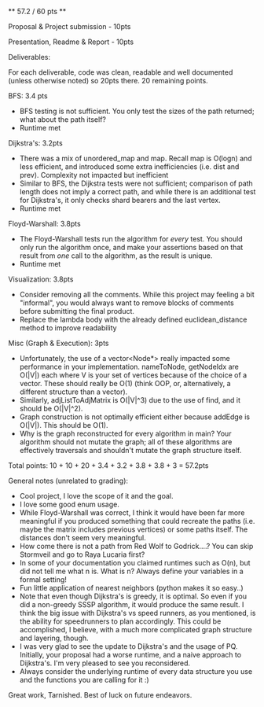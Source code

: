 ** 57.2 / 60 pts **

Proposal & Project submission - 10pts

Presentation, Readme & Report - 10pts

Deliverables:

For each deliverable, code was clean, readable and well documented (unless otherwise noted) so 20pts there. 20 remaining points.

BFS: 3.4 pts
- BFS testing is not sufficient. You only test the sizes of the path returned; what about the path itself?
- Runtime met

Dijkstra's: 3.2pts
- There was a mix of unordered_map and map. Recall map is O(logn) and less efficient, and introduced some extra inefficiencies (i.e. dist and prev). Complexity not impacted but inefficient
- Similar to BFS, the Dijkstra tests were not sufficient; comparison of path length does not imply a correct path, and while there is an additional test for Dijkstra's, it only checks shard bearers and the last vertex.
- Runtime met

Floyd-Warshall: 3.8pts
- The Floyd-Warshall tests run the algorithm for *every* test. You should only run the algorithm once, and make your assertions based on that result from *one* call to the algorithm, as the result is unique.
- Runtime met

Visualization: 3.8pts
- Consider removing all the comments. While this project may feeling a bit "informal", you would always want to remove blocks of comments before submitting the final product.
- Replace the lambda body with the already defined euclidean_distance method to improve readability

Misc (Graph & Execution): 3pts
- Unfortunately, the use of a vector<Node*> really impacted some performance in your implementation. nameToNode, getNodeIdx are O(|V|) each where V is your set of vertices because of the choice of a vector. These should really be O(1) (think OOP, or, alternatively, a different structure than a vector).
- Similarly, adjListToAdjMatrix is O(|V|^3) due to the use of find, and it should be O(|V|^2).
- Graph construction is not optimally efficient either because addEdge is O(|V|). This should be O(1).
- Why is the graph reconstructed for every algorithm in main? Your algorithm should not mutate the graph; all of these algorithms are effectively traversals and shouldn't mutate the graph structure itself.

Total points: 10 + 10 + 20 + 3.4 + 3.2 + 3.8 + 3.8 + 3 = 57.2pts

General notes (unrelated to grading):
- Cool project, I love the scope of it and the goal.
- I love some good enum usage.
- While Floyd-Warshall was correct, I think it would have been far more meaningful if you produced something that could recreate the paths (i.e. maybe the matrix includes previous vertices) or some paths itself. The distances don't seem very meaningful.
- How come there is not a path from Red Wolf to Godrick....? You can skip Stormveil and go to Raya Lucaria first?
- In some of your documentation you claimed runtimes such as O(n), but did not tell me what n is. What is n? Always define your variables in a formal setting!
- Fun little application of nearest neighbors (python makes it so easy..)
- Note that even though Dijkstra's is greedy, it is optimal. So even if you did a non-greedy SSSP algorithm, it would produce the same result. I think the big issue with Dijkstra's vs speed runners, as you mentioned, is the ability for speedrunners to plan accordingly. This could be accomplished, I believe, with a much more complicated graph structure and layering, though.
- I was very glad to see the update to Dijkstra's and the usage of PQ. Initially, your proposal had a worse runtime, and a naive approach to Dijkstra's. I'm very pleased to see you reconsidered.
- Always consider the underlying runtime of every data structure you use and the functions you are calling for it :)

Great work, Tarnished. Best of luck on future endeavors.